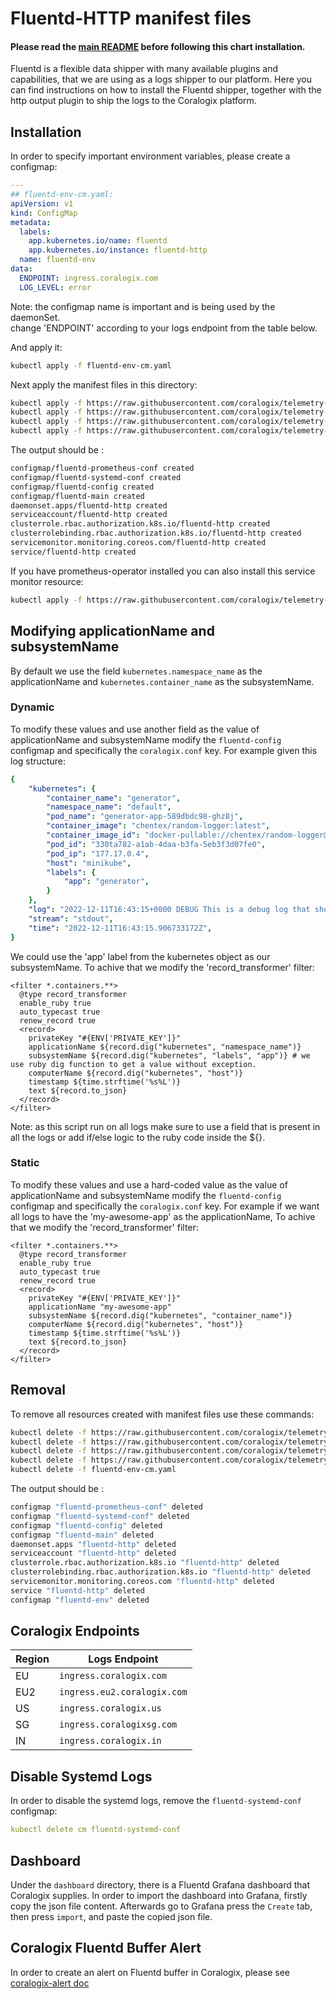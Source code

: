 # Fluentd-HTTP manifest files
#### Please read the [main README](https://github.com/coralogix/telemetry-shippers/blob/master/README.md) before following this chart installation.

Fluentd is a flexible data shipper with many available plugins and capabilities, that we are using as a logs shipper to our platform.
Here you can find instructions on how to install the Fluentd shipper, together with the http output plugin to ship the logs to the Coralogix platform.

## Installation 
In order to specify important environment variables, please create a configmap:
```yaml
---
## fluentd-env-cm.yaml:
apiVersion: v1
kind: ConfigMap
metadata:
  labels:
    app.kubernetes.io/name: fluentd
    app.kubernetes.io/instance: fluentd-http
  name: fluentd-env
data:
  ENDPOINT: ingress.coralogix.com
  LOG_LEVEL: error
```
Note: the configmap name is important and is being used by the daemonSet.  
change 'ENDPOINT' according to your logs endpoint from the table below.

And apply it:
```bash
kubectl apply -f fluentd-env-cm.yaml
```

Next apply the manifest files in this directory:
```bash
kubectl apply -f https://raw.githubusercontent.com/coralogix/telemetry-shippers/master/logs/fluentd/k8s-manifest/fluentd-cm.yaml
kubectl apply -f https://raw.githubusercontent.com/coralogix/telemetry-shippers/master/logs/fluentd/k8s-manifest/fluentd-rbac.yaml
kubectl apply -f https://raw.githubusercontent.com/coralogix/telemetry-shippers/master/logs/fluentd/k8s-manifest/fluentd-svc.yaml
kubectl apply -f https://raw.githubusercontent.com/coralogix/telemetry-shippers/master/logs/fluentd/k8s-manifest/fluentd-ds.yaml
```
The output should be :
```bash
configmap/fluentd-prometheus-conf created
configmap/fluentd-systemd-conf created
configmap/fluentd-config created
configmap/fluentd-main created
daemonset.apps/fluentd-http created
serviceaccount/fluentd-http created
clusterrole.rbac.authorization.k8s.io/fluentd-http created
clusterrolebinding.rbac.authorization.k8s.io/fluentd-http created
servicemonitor.monitoring.coreos.com/fluentd-http created
service/fluentd-http created
```

If you have prometheus-operator installed you can also install this service monitor resource:
```bash
kubectl apply -f https://raw.githubusercontent.com/coralogix/telemetry-shippers/master/logs/fluentd/k8s-manifest/fluentd-svc-monitor.yaml
```

## Modifying applicationName and subsystemName

By default we use the field `kubernetes.namespace_name` as the applicationName and `kubernetes.container_name` as the subsystemName.

### Dynamic
To modify these values and use another field as the value of applicationName and subsystemName modify the `fluentd-config` configmap and specifically the `coralogix.conf` key.
For example given this log structure:
```yaml
{
	"kubernetes": {
		"container_name": "generator",
		"namespace_name": "default",
		"pod_name": "generator-app-589dbdc98-ghz8j",
		"container_image": "chentex/random-logger:latest",
		"container_image_id": "docker-pullable://chentex/random-logger@sha256:7cae589926ce903c65a853c22b4e2923211cc19966ac8f8cc533bbcff335ca39",
		"pod_id": "330ta782-a1ab-4daa-b3fa-5eb3f3d07fe0",
		"pod_ip": "177.17.0.4",
		"host": "minikube",
		"labels": {
			"app": "generator",
		}
	},
	"log": "2022-12-11T16:43:15+0000 DEBUG This is a debug log that shows a log that can be ignored.n",
	"stream": "stdout",
	"time": "2022-12-11T16:43:15.906733172Z",
}
```
We could use the 'app' label from the kubernetes object as our subsystemName.
To achive that we modify the 'record_transformer' filter:
```
<filter *.containers.**>
  @type record_transformer
  enable_ruby true
  auto_typecast true
  renew_record true
  <record>
    privateKey "#{ENV['PRIVATE_KEY']}"
    applicationName ${record.dig("kubernetes", "namespace_name")} 
    subsystemName ${record.dig("kubernetes", "labels", "app")} # we use ruby dig function to get a value without exception.
    computerName ${record.dig("kubernetes", "host")}
    timestamp ${time.strftime('%s%L')}
    text ${record.to_json}
  </record>
</filter>
```
Note: as this script run on all logs make sure to use a field that is present in all the logs or add if/else logic to the ruby code inside the ${}.

### Static
To modify these values and use a hard-coded value as the value of applicationName and subsystemName modify the `fluentd-config` configmap and specifically the `coralogix.conf` key.
For example if we want all logs to have the 'my-awesome-app' as the applicationName,
To achive that we modify the 'record_transformer' filter:
```
<filter *.containers.**>
  @type record_transformer
  enable_ruby true
  auto_typecast true
  renew_record true
  <record>
    privateKey "#{ENV['PRIVATE_KEY']}"
    applicationName "my-awesome-app"
    subsystemName ${record.dig("kubernetes", "container_name")} 
    computerName ${record.dig("kubernetes", "host")}
    timestamp ${time.strftime('%s%L')}
    text ${record.to_json}
  </record>
</filter>
```

## Removal

To remove all resources created with manifest files use these commands:
```bash
kubectl delete -f https://raw.githubusercontent.com/coralogix/telemetry-shippers/master/logs/fluentd/k8s-manifest/fluentd-cm.yaml
kubectl delete -f https://raw.githubusercontent.com/coralogix/telemetry-shippers/master/logs/fluentd/k8s-manifest/fluentd-rbac.yaml
kubectl delete -f https://raw.githubusercontent.com/coralogix/telemetry-shippers/master/logs/fluentd/k8s-manifest/fluentd-svc.yaml
kubectl delete -f https://raw.githubusercontent.com/coralogix/telemetry-shippers/master/logs/fluentd/k8s-manifest/fluentd-ds.yaml
kubectl delete -f fluentd-env-cm.yaml
```

The output should be :
```bash
configmap "fluentd-prometheus-conf" deleted
configmap "fluentd-systemd-conf" deleted
configmap "fluentd-config" deleted
configmap "fluentd-main" deleted
daemonset.apps "fluentd-http" deleted
serviceaccount "fluentd-http" deleted
clusterrole.rbac.authorization.k8s.io "fluentd-http" deleted
clusterrolebinding.rbac.authorization.k8s.io "fluentd-http" deleted
servicemonitor.monitoring.coreos.com "fluentd-http" deleted
service "fluentd-http" deleted
configmap "fluentd-env" deleted
```
## Coralogix Endpoints

| Region  | Logs Endpoint
|---------|------------------------------------------|
| EU      | `ingress.coralogix.com`                      |
| EU2     | `ingress.eu2.coralogix.com`                  |
| US      | `ingress.coralogix.us`                       |
| SG      | `ingress.coralogixsg.com`                    |
| IN      | `ingress.coralogix.in`                       |

## Disable Systemd Logs
In order to disable the systemd logs, remove the `fluentd-systemd-conf` configmap:
```yaml
kubectl delete cm fluentd-systemd-conf  
```

## Dashboard
Under the `dashboard` directory, there is a Fluentd Grafana dashboard that Coralogix supplies.
In order to import the dashboard into Grafana, firstly copy the json file content.
Afterwards go to Grafana press the `Create` tab, then press `import`, and paste the copied json file.

## Coralogix Fluentd Buffer Alert
In order to create an alert on Fluentd buffer in Coralogix, please see [coralogix-alert doc](https://github.com/coralogix/telemetry-shippers/blob/master/logs/fluentd/docs/coralogix-alerts.md) 